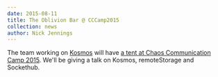 ```yaml
---
date: 2015-08-11
title: The Oblivion Bar @ CCCamp2015
collection: news
author: Nick Jennings
---
```

The team working on [Kosmos](https://kosmos.org/) will have [a tent at Chaos Communication Camp 2015](https://events.ccc.de/camp/2015/wiki/Village:The_Oblivion_Bar). We'll be giving a talk on Kosmos, remoteStorage and Sockethub.

